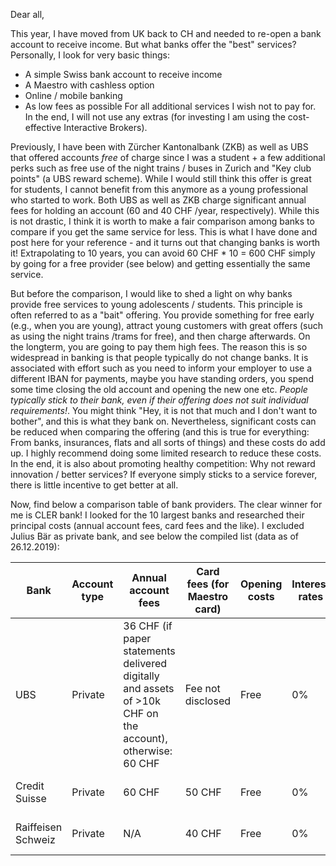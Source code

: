 Dear all,

This year, I have moved from UK back to CH and needed to re-open a bank account to receive income. But what banks offer the "best" services? Personally, I look for very basic things:
  - A simple Swiss bank account to receive income
  - A Maestro with cashless option
  - Online / mobile banking
  - As low fees as possible
For all additional services I wish not to pay for. In the end, I will not use any extras (for investing I am using the cost-effective Interactive Brokers).

Previously, I have been with Zürcher Kantonalbank (ZKB) as well as UBS that offered accounts *free* of charge since I was a student + a few additional perks such as free use of the night trains / buses in Zurich and "Key club points" (a UBS reward scheme). While I would still think this offer is great for students, I cannot benefit from this anymore as a young professional who started to work. Both UBS as well as ZKB charge significant annual fees for holding an account (60 and 40 CHF /year, respectively). While this is not drastic, I think it is worth to make a fair comparison among banks to compare if you get the same service for less. This is what I have done and post here for your reference - and it turns out that changing banks is worth it! Extrapolating to 10 years, you can avoid 60 CHF * 10 = 600 CHF simply by going for a free provider (see below) and getting essentially the same service.

But before the comparison, I would like to shed a light on why banks provide free services to young adolescents / students. This principle is often referred to as a "bait" offering. You provide something for free early (e.g., when you are young), attract young customers with great offers (such as using the night trains /trams for free), and then charge afterwards. On the longterm, you are going to pay them high fees. The reason this is so widespread in banking is that people typically do not change banks. It is associated with effort such as you need to inform your employer to use a different IBAN for payments, maybe you have standing orders, you spend some time closing the old account and opening the new one etc. *People typically stick to their bank, even if their offering does not suit individual requirements!*. You might think "Hey, it is not that much and I don't want to bother", and this is what they bank on. Nevertheless, significant costs can be reduced when comparing the offering (and this is true for everything: From banks, insurances, flats and all sorts of things) and these costs do add up. I highly recommend doing some limited research to reduce these costs. In the end, it is also about promoting healthy competition: Why not reward innovation / better services? If everyone simply sticks to a service forever, there is little incentive to get better at all.

Now, find below a comparison table of bank providers. The clear winner for me is CLER bank!
I looked for the 10 largest banks and researched their principal costs (annual account fees, card fees and the like). I excluded Julius Bär as private bank, and see below the compiled list (data as of 26.12.2019):

| Bank | Account type | Annual account fees | Card fees (for Maestro card) | Opening costs | Interest rates | Other | Source|
| ------------- | ------------- | ------------- | ------------- | ------------- | ------------- | ------------- | ------------- |
| UBS | Private | 36 CHF (if paper statements delivered digitally and assets of >10k CHF on the account), otherwise: 60 CHF | Fee not disclosed | Free | 0% | N/A | [Click here] (https://www.ubs.com/ch/de/private/accounts-and-cards/accounts/personal-account.html) |
| Credit Suisse | Private | 60 CHF | 50 CHF | Free | 0% | N/A | [Click here] (https://www.credit-suisse.com/ch/de/privatkunden/konto-karten/privatkonto.html) |
| Raiffeisen Schweiz | Private | N/A | 40 CHF | Free | 0% | Account closure: 15 CHF | (Click here) [https://www.raiffeisen.ch/content/dam/www/zuerich-flughafen/pdf/privatkunden_de.pdf] |



